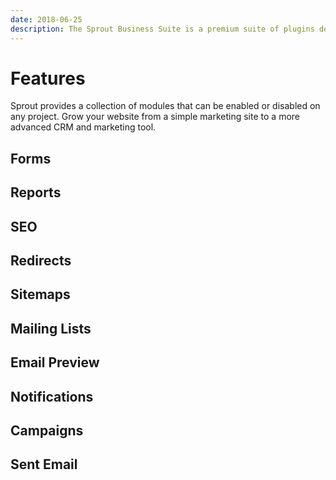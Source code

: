 ```yaml
---
date: 2018-06-25
description: The Sprout Business Suite is a premium suite of plugins designed for businesses who want to use Craft CMS as the core of their content management and digital marketing workflows.
---
```


# Features

Sprout provides a collection of modules that can be enabled or disabled on any project. Grow your website from a simple marketing site to a more advanced CRM and marketing tool.

## Forms

<EditionComparison feature-list="./editions/forms.json" />

## Reports

<EditionComparison feature-list="./editions/reports.json" />

## SEO

<EditionComparison feature-list="./editions/seo.json" />

## Redirects

<EditionComparison feature-list="./editions/redirects.json" />

## Sitemaps

<EditionComparison feature-list="./editions/sitemaps.json" />

## Mailing Lists

<EditionComparison feature-list="./editions/mailing-lists.json" />

## Email Preview

<EditionComparison feature-list="./editions/email-preview.json" />

## Notifications

<EditionComparison feature-list="./editions/notifications.json" />

## Campaigns

<EditionComparison feature-list="./editions/campaigns.json" />

## Sent Email

<EditionComparison feature-list="./editions/sent-email.json" />

